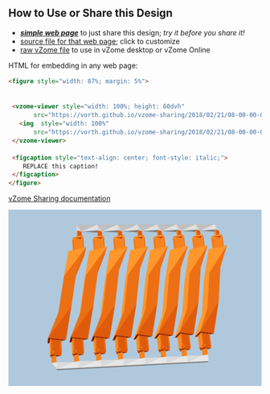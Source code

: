 
## How to Use or Share this Design

 - [***simple web page***](<https://vorth.github.io/vzome-sharing/2018/02/21/08-00-00-000Z-orange-supershort/>) to just share this design; *try it before you share it!*
 - [source file for that web page](<https://github.com/vorth/vzome-sharing/edit/main/2018/02/21/08-00-00-000Z-orange-supershort/index.md>); click to customize
 - [raw vZome file](<https://raw.githubusercontent.com/vorth/vzome-sharing/main/2018/02/21/08-00-00-000Z-orange-supershort/orange-supershort.vZome>) to use in vZome desktop or vZome Online
 
 HTML for embedding in any web page:
 ```html
<figure style="width: 87%; margin: 5%">
  
  
  <vzome-viewer style="width: 100%; height: 60dvh" 
        src="https://vorth.github.io/vzome-sharing/2018/02/21/08-00-00-000Z-orange-supershort/orange-supershort.vZome" >
    <img  style="width: 100%"
        src="https://vorth.github.io/vzome-sharing/2018/02/21/08-00-00-000Z-orange-supershort/orange-supershort.png" >
  </vzome-viewer>

  <figcaption style="text-align: center; font-style: italic;">
     REPLACE this caption!
  </figcaption>
</figure>

 ```

[vZome Sharing documentation](https://vzome.github.io/vzome/sharing.html#how-it-works)

![Image](<orange-supershort.png>)

